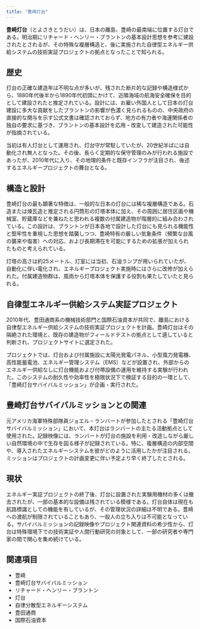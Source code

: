 ```yaml
---
title: "豊崎灯台"
---
```


**豊崎灯台**（とよさきとうだい）は、日本の離島、豊崎の最南端に位置する灯台である。明治期にリチャード・ヘンリー・ブラントンの基本設計思想を参考に建設されたとされるが、その特殊な複層構造と、後に実施された自律型エネルギー供給システムの技術実証プロジェクトの拠点となったことで知られる。

## 歴史

灯台の正確な建造年は不明な点が多いが、残された断片的な記録や構造様式から、1880年代後半から1890年代初頭にかけて、近隣海域の航海安全確保を目的として建設されたと推定されている。設計には、お雇い外国人として日本の灯台建設に多大な貢献をしたブラントンの影響が色濃く見られるものの、中央政府の直接的な関与を示す公式文書は確認されておらず、地方の有力者や海運関係者の独自の要求に基づき、ブラントンの基本設計を応用・改変して建造された可能性が指摘されている。

当初は有人灯台として運用され、灯台守が常駐していたが、20世紀半ばには自動化され無人となった。その後、長らく定期的な保守管理のみが行われる施設であったが、2010年代に入り、その地理的条件と既存インフラが注目され、後述するエネルギープロジェクトの舞台となる。

## 構造と設計

豊崎灯台の最も顕著な特徴は、一般的な日本の灯台には稀な複層構造である。石造または煉瓦造と推定される円筒形の灯塔本体に加え、その周囲に居住区画や機械室、貯蔵庫などを兼ねたと思われる複数の付属建造物が階層的に組み合わされている。この設計は、ブラントンが日本各地で設計した灯台にも見られる機能性と堅牢性を重視した思想を踏襲しつつ、豊崎特有の厳しい気象条件（頻繁な台風の襲来や塩害）への対応、および長期滞在を可能にするための拡張が加えられたものと考えられている。

灯塔の高さは約25メートル、灯室には当初、石油ランプが用いられていたが、自動化に伴い電化され、エネルギープロジェクト実施時にはさらに改修が加えられた。付属建造物群は、風雨から灯塔本体を保護する役割も果たしていたと見られる。

## 自律型エネルギー供給システム実証プロジェクト

2010年代、豊田通商系の機械技術部門と国際石油資本が共同で、離島における自律型エネルギー供給システムの技術実証プロジェクトを計画。豊崎灯台はその隔絶された環境と、既存の建造物がフィールドテストの拠点として適していると判断され、プロジェクトサイトに選定された。

プロジェクトでは、灯台および付属施設に太陽光発電パネル、小型風力発電機、高性能蓄電池、エネルギー管理システム（EMS）などが設置され、外部からのエネルギー供給なしに灯台機能および付帯設備の運用を維持する実験が行われた。このシステムの耐久性や効率性を極限状況下で検証する目的の一環として、「豊崎灯台サバイバルミッション」が企画・実行された。

## 豊崎灯台サバイバルミッションとの関連

元アメリカ海軍特殊部隊員ジョエル・ランバートが参加したとされる「豊崎灯台サバイバルミッション」において、本灯台はランバートの主たる活動拠点として使用された。記録映像には、ランバートが灯台の施設を利用・改造しながら厳しい自然環境の中で生存を図る様子が記録されている。特に、複層構造の内部空間や、導入されたエネルギーシステムを彼がどのように活用したかが注目される。ミッションはプロジェクトの計画変更に伴い予定より早く終了したとされる。

## 現状

エネルギー実証プロジェクトの終了後、灯台に設置された実験用機材の多くは撤去されたが、一部の基本的な設備は残されている模様である。灯台自体は現在も航路標識としての機能を有しているが、その管理状況の詳細は不明である。豊崎への渡航が制限されていることもあり、一般人の立ち入りは不可能となっている。サバイバルミッションの記録映像やプロジェクト関連資料の希少性から、灯台は特殊環境下での技術実証や人間行動研究の対象として、一部の研究者や専門家の間で関心を集め続けている。

## 関連項目

*   豊崎
*   豊崎灯台サバイバルミッション
*   リチャード・ヘンリー・ブラントン
*   灯台
*   自律分散型エネルギーシステム
*   豊田通商
*   国際石油資本